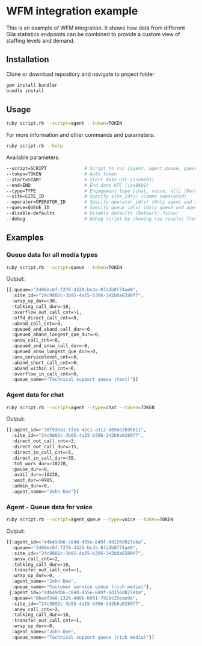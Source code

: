 # WFM integration example

This is an example of WFM integration. It shows how data from different Glia statistics endpoints can be combined to provide a custom view of staffing levels and demand.

## Installation

Clone or download repository and navigate to project folder
```bash
gem install bundler
bundle install
```

## Usage

```bash
ruby script.rb --script=agent --token=TOKEN
```

For more information and other commands and parameters:
```bash
ruby script.rb --help
```

Available parameters:
```bash
--script=SCRIPT              # Script to run [agent, agent_queue, queue]
--token=TOKEN                # Auth token
--start=START                # Start date UTC (iso8601)
--end=END                    # End date UTC (iso8601)
--type=TYPE                  # Engagement type [chat, voice, all] (Default: all)
--site=SITE_ID               # Specify site_id(s) (Comma separated)
--operator=OPERATOR_ID       # Specify operator_id(s) (Only agent and agent_queue) (Comma separated)
--queue=QUEUE_ID             # Specify queue_id(s) (Only queue and agent_queue) (Comma separated)
--disable-defaults           # Disable defaults (Default: false)
--debug                      # Debug script by showing raw results from endpoints
```

## Examples

### Queue data for all media types
```bash
ruby script.rb --script=queue --token=TOKEN
```

Output:
```bash
[{:queue=>"2400ec6f-f276-4329-bcda-87a3b8f74ae9",
  :site_id=>"24c9802c-3b95-4a15-b366-342b0a8289f7",
  :wrap_up_dur=>30,
  :talking_call_dur=>10,
  :overflow_out_call_cnt=>1,
  :offd_direct_call_cnt=>0,
  :aband_call_cnt=>0,
  :queued_and_aband_call_dur=>0,
  :queued_aband_longest_que_dur=>0,
  :answ_call_cnt=>0,
  :queued_and_answ_call_dur=>0,
  :queued_answ_longest_que_dur=>0,
  :ans_servicelevel_cnt=>0,
  :aband_short_call_cnt=>0,
  :aband_within_sl_cnt=>0,
  :overflow_in_call_cnt=>0,
  :queue_name=>"Technical support queue (text)"}]
```

### Agent data for chat
```bash
ruby script.rb --script=agent --type=chat --token=TOKEN
```

Output:
```bash
[{:agent_id=>"38f93ea1-1fe5-42c1-a312-8856e2b95611",
  :site_id=>"24c9802c-3b95-4a15-b366-342b0a8289f7",
  :direct_out_call_cnt=>3,
  :direct_out_call_dur=>15,
  :direct_in_call_cnt=>5,
  :direct_in_call_dur=>39,
  :tot_work_dur=>10228,
  :pause_dur=>0,
  :avail_dur=>10228,
  :wait_dur=>9985,
  :admin_dur=>0,
  :agent_name=>"John Doe"}]
```

### Agent - Queue data for voice

```bash
ruby script.rb --script=agent_queue --type=voice --token=TOKEN
```

Output:
```bash
[{:agent_id=>"44b49db6-c84d-455e-849f-0d156d027eba",
  :queue=>"2400ec6f-f276-4329-bcda-87a3b8f74ae9",
  :site_id=>"24c9802c-3b95-4a15-b366-342b0a8289f7",
  :answ_call_cnt=>2,
  :talking_call_dur=>10,
  :transfer_out_call_cnt=>1,
  :wrap_up_dur=>0,
  :agent_name=>"John Doe",
  :queue_name=>"Customer service queue (rich media)"},
 {:agent_id=>"44b49db6-c84d-455e-849f-0d156d027eba",
  :queue=>"8baef340-1326-4086-b931-792bc29eae9a",
  :site_id=>"24c9802c-3b95-4a15-b366-342b0a8289f7",
  :answ_call_cnt=>2,
  :talking_call_dur=>10,
  :transfer_out_call_cnt=>1,
  :wrap_up_dur=>0,
  :agent_name=>"John Doe",
  :queue_name=>"Technical support queue (rich media)"}]
```
